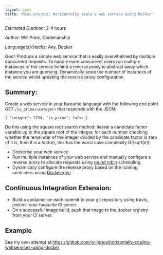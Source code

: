 ```yaml
---
layout: post
title: "Mini-project: Horizontally scale a web service using Docker"
---
```


*Estimated Duration:* 2-4 hours

*Author:* Will Price, Codemanship

*Language(s)/stacks:* Any, Docker

*Goal:* Produce a simple web service that is easily overwhelmed by multiple
concurrent requests.  To handle more concurrent users run multiple instances of
the service behind a reverse proxy to abstract away which instance you are
querying. Dynamically scale the number of instances of the service whilst
updating the reverse proxy configuration.

## Summary:

Create a web service in your favourite language with the following end point
GET `/is_prime/<integer>` that responds with the JSON: 

    { "integer": 1234, "is_prime": false }

Do this using the square root search method: iterate a candidate factor variable
up to the square root of the integer, for each number checking whether the
remainder of the integer divided by the candidate factor is zero (if it is, then
it is a factor), this has the worst case complexity O(\sqrt(n)).

* Dockerise your web service
* Run multiple instances of your web service and manually configure a reverse
  proxy to allocate requests using [round robin](https://en.wikipedia.org/wiki/Round-robin_scheduling) scheduling.
* Dynamically configure the reverse proxy based on the running containers using
  [Docker-gen](https://github.com/jwilder/docker-gen)


## Continuous Integration Extension:

* Build a container on each commit to your git repository using travis, jenkins,
  your favourite CI server.
* On a successful image build, push that image to the docker registry from your
  CI server.


## Example
See my own attempt at
https://github.com/willprice/horizontally-scaling-webservices-using-docker
